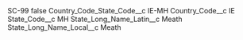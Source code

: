 <?xml version="1.0" encoding="UTF-8"?>
<CustomMetadata xmlns="http://soap.sforce.com/2006/04/metadata" xmlns:xsi="http://www.w3.org/2001/XMLSchema-instance" xmlns:xsd="http://www.w3.org/2001/XMLSchema">
    <label>SC-99</label>
    <protected>false</protected>
    <values>
        <field>Country_Code_State_Code__c</field>
        <value xsi:type="xsd:string">IE-MH</value>
    </values>
    <values>
        <field>Country_Code__c</field>
        <value xsi:type="xsd:string">IE</value>
    </values>
    <values>
        <field>State_Code__c</field>
        <value xsi:type="xsd:string">MH</value>
    </values>
    <values>
        <field>State_Long_Name_Latin__c</field>
        <value xsi:type="xsd:string">Meath</value>
    </values>
    <values>
        <field>State_Long_Name_Local__c</field>
        <value xsi:type="xsd:string">Meath</value>
    </values>
</CustomMetadata>
